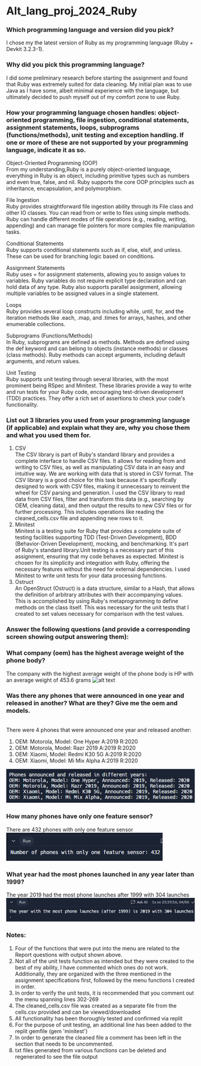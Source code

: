 # Alt_lang_proj_2024_Ruby
### Which programming language and version did you pick?
I chose my the latest version of Ruby as my programming language (Ruby + Devkit 3.2.3-1).
### Why did you pick this programming language?
I did some preliminary research before starting the assignment and found that Ruby was extremely suited for data cleaning. My initial plan was to use Java as I have some, albeit minimal experience with the language, but ultimately decided to push myself out of my comfort zone to use Ruby.
### How your programming language chosen handles: object-oriented programming, file ingestion, conditional statements, assignment statements, loops, subprograms (functions/methods), unit testing and exception handling. If one or more of these are not supported by your programming language, indicate it as so. 
Object-Oriented Programming (OOP) <br>
From my understanding,Ruby is a purely object-oriented language, everything in Ruby is an object, including primitive types such as numbers and even true, false, and nil. Ruby supports the core OOP principles such as inheritance, encapsulation, and polymorphism. <br>

File Ingestion <br>
Ruby provides straightforward file ingestion ability through its File class and other IO classes. You can read from or write to files using simple methods. Ruby can handle different modes of file operations (e.g., reading, writing, appending) and can manage file pointers for more complex file manipulation tasks.<br>

Conditional Statements <br>
Ruby supports conditional statements such as if, else, elsif, and unless. These can be used for branching logic based on conditions. <br>

Assignment Statements <br>
Ruby uses = for assignment statements, allowing you to assign values to variables. Ruby variables do not require explicit type declaration and can hold data of any type. Ruby also supports parallel assignment, allowing multiple variables to be assigned values in a single statement. <br>

Loops <br>
Ruby provides several loop constructs including while, until, for, and the iteration methods like .each, .map, and .times for arrays, hashes, and other enumerable collections. <br>

Subprograms (Functions/Methods) <br>
In Ruby, subprograms are defined as methods. Methods are defined using the def keyword and can belong to objects (instance methods) or classes (class methods). Ruby methods can accept arguments, including default arguments, and return values. <br>

Unit Testing <br>
Ruby supports unit testing through several libraries, with the most prominent being RSpec and Minitest. These libraries provide a way to write and run tests for your Ruby code, encouraging test-driven development (TDD) practices. They offer a rich set of assertions to check your code's functionality.

### List out 3 libraries you used from your programming language (if applicable) and explain what they are, why you chose them and what you used them for.
1. CSV<br>
The CSV library is part of Ruby's standard library and provides a complete interface to handle CSV files. It allows for reading from and writing to CSV files, as well as manipulating CSV data in an easy and intuitive way. We are working with data that is stored in CSV format. The CSV library is a good choice for this task because it's specifically designed to work with CSV files, making it unnecessary to reinvent the wheel for CSV parsing and generation. I used the CSV library to read data from CSV files, filter and transform this data (e.g., searching by OEM, cleaning data), and then output the results to new CSV files or for further processing. This includes operations like reading the cleaned_cells.csv file and appending new rows to it.<br>
2. Minitest<br>
Minitest is a testing suite for Ruby that provides a complete suite of testing facilities supporting TDD (Test-Driven Development), BDD (Behavior-Driven Development), mocking, and benchmarking. It's part of Ruby's standard library.Unit testing is a necessary part of this assignment, ensuring that my code behaves as expected. Minitest is chosen for its simplicity and integration with Ruby, offering the necessary features without the need for external dependencies. I used Minitest to write unit tests for your data processing functions.
3. Ostruct<br>
An OpenStruct (Ostruct) is a data structure, similar to a Hash, that allows the definition of arbitrary attributes with their accompanying values. This is accomplished by using Ruby's metaprogramming to define methods on the class itself. This was necessary for the unit tests that I created to set values necessary for comparison with the test values.
### Answer the following questions (and provide a corresponding screen showing output answering them):
### What company (oem) has the highest average weight of the phone body?<br>
The company with the highest average weight of the phone body is HP with an average weight of 453.6 grams
![alt text](consoleOuput1_2.png) <br>
### Was there any phones that were announced in one year and released in another? What are they? Give me the oem and models.
<br>There were 4 phones that were announced one year and released another:
1. OEM: Motorola, Model: One Hyper A:2019 R:2020
2. OEM: Motorola, Model: Razr 2019 A:2019 R:2020
3. OEM: Xiaomi, Model: Redmi K30 5G A:2019 R:2020
4. OEM: Xiaomi, Model: Mi Mix Alpha A:2019 R:2020

![alt text](consoleOutput3.png) 
### How many phones have only one feature sensor? <br>
There are 432 phones with only one feature sensor<br>
![alt text](consoleOutput2.png) <br>
### What year had the most phones launched in any year later than 1999? <br>
The year 2019 had the most phone launches after 1999 with 304 launches
![alt text](consoleOutput4.png)<br>
### Notes: <br>
1. Four of the functions that were put into the menu are related to the Report questions with output shown above.
2. Not all of the unit tests function as intended but they were created to the best of my ability, I have commented which ones do not work. Additionally, they are organized with the three mentioned in the assignment specifications first, followed by the menu functions I created in order.
3. In order to verify the unit tests, it is recommended that you comment out the menu spanning lines 302-269
3. The cleaned_cells.csv file was created as a separate file from the cells.csv provided and can be viewed/downloaded
4. All functionality has been thoroughly tested and confirmed via replit
5. For the purpose of unit testing, an additional line has been added to the replit gemfile (gem 'minitest')
6. In order to generate the cleaned file a comment has been left in the section that needs to be uncommented.
7. txt files generated from various functions can be deleted and regenerated to see the file output

